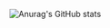 ![Anurag's GitHub stats](https://github-readme-stats.vercel.app/api?username=apple-yagi&show_icons=true&theme=tokyonight)
